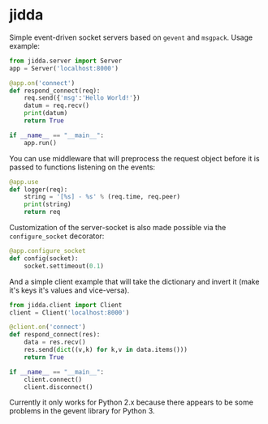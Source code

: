 jidda
=====

Simple event-driven socket servers based on
`gevent` and `msgpack`. Usage example:

```python
from jidda.server import Server
app = Server('localhost:8000')

@app.on('connect')
def respond_connect(req):
    req.send({'msg':'Hello World!'})
    datum = req.recv()
    print(datum)
    return True

if __name__ == "__main__":
    app.run()
```

You can use middleware that will
preprocess the request object before it
is passed to functions listening on the
events:

```python
@app.use
def logger(req):
    string = '[%s] - %s' % (req.time, req.peer)
    print(string)
    return req
```

Customization of the server-socket is
also made possible via the `configure_socket`
decorator:

```python
@app.configure_socket
def config(socket):
    socket.settimeout(0.1)
```

And a simple client example that will take
the dictionary and invert it (make it's
keys it's values and vice-versa).

```python
from jidda.client import Client
client = Client('localhost:8000')

@client.on('connect')
def respond_connect(res):
    data = res.recv()
    res.send(dict((v,k) for k,v in data.items()))
    return True

if __name__ == "__main__":
    client.connect()
    client.disconnect()
```

Currently it only works for Python 2.x because
there appears to be some problems in the gevent
library for Python 3.
